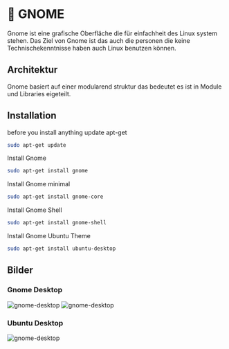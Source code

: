 # 👣 GNOME

Gnome ist eine grafische Oberfläche die für einfachheit des Linux system stehen.
Das Ziel von Gnome ist das auch die personen die keine Technischekenntnisse haben auch Linux benutzen können.

## Architektur

Gnome basiert auf einer modularend struktur das bedeutet es ist in Module und Libraries eigeteilt.

## Installation

before you install anything update apt-get
```sh
sudo apt-get update
```

Install Gnome 
```sh
sudo apt-get install gnome
```

Install Gnome minimal 
```sh
sudo apt-get install gnome-core
```

Install Gnome Shell 
```sh
sudo apt-get install gnome-shell 
```

Install Gnome Ubuntu Theme 
```sh
sudo apt-get install ubuntu-desktop
```

## Bilder

### Gnome Desktop
![gnome-desktop](gnome-image.webp)
![gnome-desktop](gnome-calendar.webp)
### Ubuntu Desktop
![gnome-desktop](ubuntu.webp)